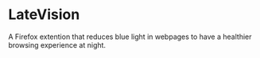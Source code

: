 # LateVision
A Firefox extention that reduces blue light in webpages to have a healthier browsing experience at night.
